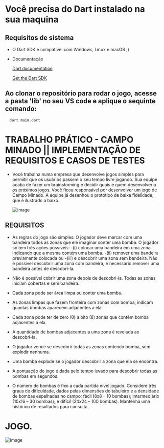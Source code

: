 # Você precisa do Dart instalado na sua maquina

## Requisitos de sistema

- O Dart SDK é compatível com Windows, Linux e macOS ;)

* Documentação

  [Dart documentation](https://dart.dev/guides)
  
  [Get the Dart SDK](https://dart.dev/get-dart)

## Ao clonar o repositório para rodar o jogo, acesse a pasta 'lib' no seu VS code e aplique o sequinte comando:

```http
  dart main.dart
```
# TRABALHO PRÁTICO - CAMPO MINADO || IMPLEMENTAÇÃO DE REQUISITOS E CASOS DE TESTES

* Você trabalha numa empresa que desenvolve jogos simples para permitir que os usuários passem o seu tempo livre jogando. Sua equipe acaba de fazer um brainstorming e decidir quais e quem desenvolveria os próximos jogos. Você ficou responsável por desenvolver um jogo de Campo Minado. A equipe já desenhou o protótipo de baixa fidelidade, que é ilustrado a baixo.
  
  <img>![image](https://github.com/Eduardo-Alves-de-Sousa/Campo_minado_test/assets/55249802/f3419bd0-f323-4096-85d4-16eab6e51e7e)
</img>

## REQUISITOS
* As regras do jogo são simples: O jogador deve marcar com uma bandeira todos as zonas que ele imaginar conter uma bomba. O jogador só tem três ações possíveis:
  -(i) colocar uma bandeira em uma zona indicando que a mesma contém uma bomba.
  -(ii) remover uma bandeira previamente colocada ou
  -(iii) e descobrir uma zona sem bandeira. Não é possível descobrir uma zona com bandeira, é necessário remover uma bandeira antes de descobri-la.

* Não é possível cobrir uma zona depois de descobri-la. Todas as zonas iniciam cobertas e sem bandeira.
* Cada zona pode ser área limpa ou conter uma bomba.
* As zonas limpas que fazem fronteira com zonas com bomba, indicam quantas bombas aparecem adjacentes a ela.
* Cada zona pode ter de zero (0) a oito (8) zonas que contém bomba adjacentes a ela.
* A quantidade de bombas adjacentes a uma zona é revelada ao descobri-la.
* O jogador vence se descobrir todas as zonas contendo bomba, sem explodir nenhuma.
* Uma bomba explode se o jogador descobrir a zona que ela se encontra.
* A pontuação do jogo é dada pelo tempo levado para descobrir todas as bombas em segundos.
* O número de bombas é fixo a cada partida nível jogado. Considere três graus de dificuldade, dados pelas dimensões do tabuleiro e a densidade de bombas espalhadas no campo: fácil (8x8 – 10 bombas); intermediário (10x16 – 30 bombas); e difícil (24x24 – 100 bombas). Mantenha uma histórico de resultados para consulta.

# JOGO.

<img>![image](https://github.com/Eduardo-Alves-de-Sousa/Campo_minado_test/assets/55249802/b879158b-4336-40a9-a4c1-5f8e17ce2adc)
</img>
